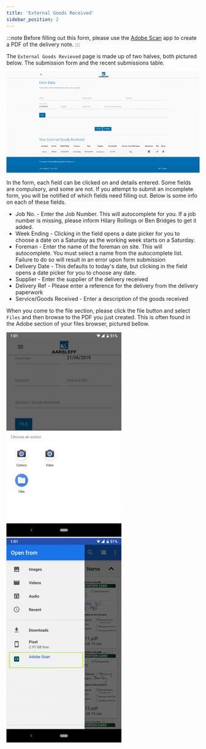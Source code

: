 ```yaml
---
title: 'External Goods Received'
sidebar_position: 2
---
```


:::note
Before filling out this form, please use the [Adobe Scan](/Using-The-App/adobe_scan) app to create a PDF of the delivery note.
:::

The `External Goods Revieved` page is made up of two halves, both pictured below. The submission form and the recent submissions table.

![Screenshot](/img/EGR/1.png)

In the form, each field can be clicked on and details entered. Some fields are compulsory, and some are not. If you attempt to submit an incomplete form, you will be notified of which fields need filling out. Below is some info on each of these fields.

* Job No. - Enter the Job Number. This will autocomplete for you. If a job number is missing, please inform Hilary Rollings or Ben Bridges to get it added.
* Week Ending - Clicking in the field opens a date picker for you to choose a date on a Saturday as the working week starts on a Saturday.
* Foreman - Enter the name of the foreman on site. This will autocomplete. You must select a name from the autocomplete list. Failure to do so will result in an error upon form submission
* Delivery Date - This defaults to today's date, but clicking in the field opens a date picker for you to choose any date.
* Supplier - Enter the supplier of the delivery received
* Delivery Ref - Please enter a reference for the delivery from the delivery paperwork
* Service/Goods Received - Enter a description of the goods received

When you come to the file section, please click the file button and select `Files` and then browse to the PDF you just created. This is often found in the Adobe section of your files browser, pictured bellow.

<img src='/img/EGR/2.jpg' width='300px'></img>
<img src='/img/EGR/3.jpg' width='300px'></img>
